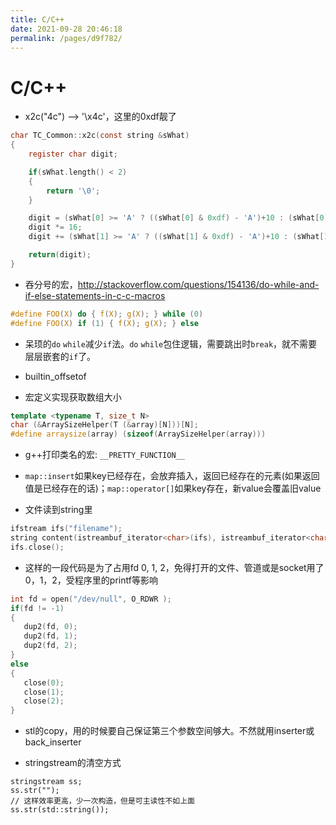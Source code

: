 ```yaml
---
title: C/C++
date: 2021-09-28 20:46:18
permalink: /pages/d9f782/
---
```


# C/C++

* x2c("4c") --> '\x4c'，这里的0xdf靓了

```c
char TC_Common::x2c(const string &sWhat)
{
    register char digit;

    if(sWhat.length() < 2)
    {
        return '\0';
    }

    digit = (sWhat[0] >= 'A' ? ((sWhat[0] & 0xdf) - 'A')+10 : (sWhat[0] - '0'));
    digit *= 16;
    digit += (sWhat[1] >= 'A' ? ((sWhat[1] & 0xdf) - 'A')+10 : (sWhat[1] - '0'));

    return(digit);
}
```

* 吞分号的宏，http://stackoverflow.com/questions/154136/do-while-and-if-else-statements-in-c-c-macros

```c
#define FOO(X) do { f(X); g(X); } while (0)
#define FOO(X) if (1) { f(X); g(X); } else
```

* 呆顼的`do` `while`减少`if`法。`do` `while`包住逻辑，需要跳出时`break`，就不需要层层嵌套的`if`了。

* builtin_offsetof

* 宏定义实现获取数组大小

```cpp
template <typename T, size_t N>
char (&ArraySizeHelper(T (&array)[N]))[N];
#define arraysize(array) (sizeof(ArraySizeHelper(array)))
```

* g++打印类名的宏: `__PRETTY_FUNCTION__`

* `map::insert`如果key已经存在，会放弃插入，返回已经存在的元素(如果返回值是已经存在的话)；`map::operator[]`如果key存在，新value会覆盖旧value

* 文件读到string里

```cpp
ifstream ifs("filename");
string content(istreambuf_iterator<char>(ifs), istreambuf_iterator<char>());
ifs.close();
```

* 这样的一段代码是为了占用fd 0, 1, 2，免得打开的文件、管道或是socket用了0，1，2，受程序里的printf等影响

```cpp
int fd = open("/dev/null", O_RDWR );
if(fd != -1)
{
   dup2(fd, 0);
   dup2(fd, 1);
   dup2(fd, 2);
}
else
{
   close(0);
   close(1);
   close(2);
}
```

* stl的copy，用的时候要自己保证第三个参数空间够大。不然就用inserter或back_inserter

* stringstream的清空方式

```
stringstream ss;
ss.str("");
// 这样效率更高，少一次构造，但是可主读性不如上面
ss.str(std::string());
```

